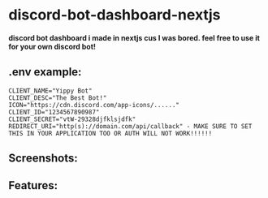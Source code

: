 # discord-bot-dashboard-nextjs
#### discord bot dashboard i made in nextjs cus I was bored. feel free to use it for your own discord bot!

## .env example:
```
CLIENT_NAME="Yippy Bot"
CLIENT_DESC="The Best Bot!"
ICON="https://cdn.discord.com/app-icons/......"
CLIENT_ID="1234567890987"
CLIENT_SECRET="vtW-29328djfklsjdfk"
REDIRECT_URI="http(s)://domain.com/api/callback" - MAKE SURE TO SET THIS IN YOUR APPLICATION TOO OR AUTH WILL NOT WORK!!!!!!
```

## Screenshots:

## Features: